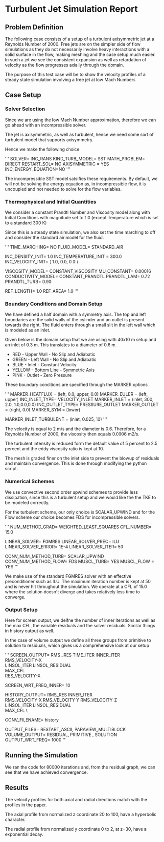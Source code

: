 # Turbulent Jet Simulation Report

## Problem Definition

The following case consists of a setup of a turbulent axisymmetric jet at a Reynolds Number of 2000. Free jets are on the simpler side of flow simulations as they do not necessarily involve heavy interactions with a solid surface in the flow, making meshing and the case setup much easier. In such a jet we see the consistent expansion as well as retardation of velocity as the flow progresses axially through the domain.

The purpose of this test case will be to show the velocity profiles of a steady state simulation involving a free jet at low Mach Numbers

## Case Setup 

### Solver Selection

Since we are using the low Mach Number approximation, therefore we can go ahead with an incompressible solver.

The jet is axisymmetric, as well as turbulent, hence we need some sort of turbulent model that supports axisymmetry. 

Hence we make the following choice

'''
SOLVER= INC_RANS
KIND_TURB_MODEL= SST
MATH_PROBLEM= DIRECT
RESTART_SOL= NO
AXISYMMETRIC = YES
INC_ENERGY_EQUATION=NO
'''

The incompressible SST model satsifies these requirements. By default, we will not be solving the energy equation as, in incompressible flow, it is uncoupled and not needed to solve for the flow variables.

### Thermophysical and Initial Quantities

We consider a constant Prandtl Number and Viscosity model along with Initial Conditions with magnitude set to 1.0 (except Temperature which is set to a standard 300 K)

Since this is a steady state simulation, we also set the time marching to off and consider the standard air model for the fluid.

'''
TIME_MARCHING= NO
FLUID_MODEL= STANDARD_AIR


INC_DENSITY_INIT= 1.0
INC_TEMPERATURE_INIT = 300.0
INC_VELOCITY_INIT= ( 1.0, 0.0, 0.0 )


VISCOSITY_MODEL= CONSTANT_VISCOSITY
MU_CONSTANT= 0.00016
CONDUCTIVITY_MODEL= CONSTANT_PRANDTL
PRANDTL_LAM= 0.72
PRANDTL_TURB= 0.90

REF_LENGTH= 1.0
REF_AREA= 1.0
'''

### Boundary Conditions and Domain Setup

We have defined a half domain with a symmetry axis. The top and left boundaries are the solid walls of the cylinder and an outlet is present towards the right. The fluid enters through a small slit in the left wall which is modeled as an inlet.

Given below is the domain setup that we are using with 40x10 m setup and an inlet of 0.3 m. This translates to a diameter of 0.6 m.

- RED - Upper Wall - No Slip and Adiabatic
- GREEN - Left Wall - No Slip and Adiabatic
- BLUE - Inlet - Constant Velocity 
- YELLOW - Bottom Line - Symmetric Axis 
- PINK - Outlet - Zero Pressure 

These boundary conditions are specified through the MARKER options 

'''
MARKER_HEATFLUX = (left, 0.0, upper, 0.0)
MARKER_EULER = (left, upper)
INC_INLET_TYPE= VELOCITY_INLET
MARKER_INLET = (inlet, 300, 2.0, 1.0,0.0,0.0)
INC_OUTLET_TYPE= PRESSURE_OUTLET
MARKER_OUTLET = (right, 0.0)
MARKER_SYM = (lower)

MARKER_INLET_TURBULENT = (inlet, 0.025, 10)
'''

The velocity is equal to 2 m/s and the diameter is 0.6. Therefore, for a Reynolds Number of 2000, the viscosity then equals 0.0006 m2/s.

The turbulent intensity is reduced form the default value of 5 percent to 2.5 percent and the eddy viscosity ratio is kept at 10.

The mesh is graded finer on the inlet side to prevent the blowup of residuals and maintain convergence. This is done through modifying the python script.

### Numerical Schemes

We use convective second order upwind schemes to provide less dissipation, since this is a turbulent setup and we would like the the TKE to be modeled correctly. 

For the turbulent scheme, our only choice is SCALAR_UPWIND and for the Flow scheme our choice becomes FDS for incompressible solvers.

'''
NUM_METHOD_GRAD= WEIGHTED_LEAST_SQUARES
CFL_NUMBER= 15.0

LINEAR_SOLVER= FGMRES
LINEAR_SOLVER_PREC= ILU
LINEAR_SOLVER_ERROR= 1E-4
LINEAR_SOLVER_ITER= 50

CONV_NUM_METHOD_TURB= SCALAR_UPWIND
CONV_NUM_METHOD_FLOW= FDS
MUSCL_TURB= YES
MUSCL_FLOW = YES
'''

We make use of the standard FGMRES solver with an effective preconditioner such as ILU. The maximum iteration number is kept at 50 and is never hit throughout the simulation. We operate at a CFL of 15.0 where the solution doesn't diverge and takes relatively less time to converge. 

### Output Setup

Here for screen output, we deifne the number of inner iterations as well as the max CFL, the variable residuals and the solver residuals. Similar things in history output as well.

In the case of volume output we define all three groups from primitive to solution to residuals, which gives us a comprehensive look at our setup

'''
SCREEN_OUTPUT=  RMS _RES TIME_ITER INNER_ITER \
                RMS_VELOCITY-X \
                LINSOL_ITER LINSOL_RESIDUAL\
                MAX_CFL \
                RES_VELOCITY-X

SCREEN_WRT_FREQ_INNER= 10

HISTORY_OUTPUT= RMS_RES INNER_ITER \
                RMS_VELOCITY-X RMS_VELOCITY-Y RMS_VELOCITY-Z \
                LINSOL_ITER LINSOL_RESIDUAL \
                MAX_CFL \ 

CONV_FILENAME= history

OUTPUT_FILES= RESTART_ASCII, PARAVIEW_MULTIBLOCK
VOLUME_OUTPUT= RESIDUAL, PRIMITIVE , SOLUTION
OUTPUT_WRT_FREQ= 1000
'''

## Running the Simulation

We ran the code for 80000 iterations and, from the residual graph, we can see that we have achieved convergence. 

## Results

The velocity profiles for both axial and radial directions match with the profiles in the paper.

The axial profile from normalized z coordinate 20 to 100, have a hyperbolic character.

The radial profile from normalized y coordinate 0 to 2, at z=30, have a exponential decay.


